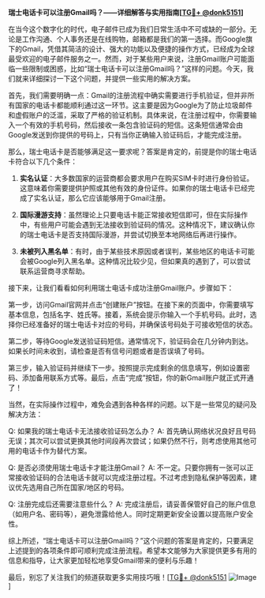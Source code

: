 **瑞士电话卡可以注册Gmail吗？——详细解答与实用指南[[TG💪+ @donk5151](https://t.me/s/donk5151)]**

在当今这个数字化的时代，电子邮件已成为我们日常生活中不可或缺的一部分。无论是工作沟通、个人事务还是在线购物，邮箱都是我们的第一选择。而Google旗下的Gmail，凭借其简洁的设计、强大的功能以及便捷的操作方式，已经成为全球最受欢迎的电子邮件服务之一。然而，对于某些用户来说，注册Gmail账户可能面临一些限制或困惑，比如“瑞士电话卡可以注册Gmail吗？”这样的问题。今天，我们就来详细探讨一下这个问题，并提供一些实用的解决方案。

首先，我们需要明确一点：Gmail的注册流程中确实需要进行手机验证，但并非所有国家的电话卡都能顺利通过这一环节。这主要是因为Google为了防止垃圾邮件和虚假账户的泛滥，采取了严格的验证机制。具体来说，在注册过程中，你需要输入一个有效的手机号码，然后接收一条包含验证码的短信。这条短信通常会由Google发送到你提供的号码上，只有当你正确输入验证码后，才能完成注册。

那么，瑞士电话卡是否能够满足这一要求呢？答案是肯定的，前提是你的瑞士电话卡符合以下几个条件：

1. **实名认证**：大多数国家的运营商都会要求用户在购买SIM卡时进行身份验证。这意味着你需要提供护照或其他有效的身份证件。如果你的瑞士电话卡已经完成了实名认证，那么它应该能够用于Gmail注册。

2. **国际漫游支持**：虽然理论上只要电话卡能正常接收短信即可，但在实际操作中，有些用户可能会遇到无法接收到验证码的情况。这种情况下，建议确认你的瑞士电话卡是否支持国际漫游，并尝试切换至本地网络后再进行操作。

3. **未被列入黑名单**：有时，由于某些技术原因或者误判，某些地区的电话卡可能会被Google列入黑名单。这种情况比较少见，但如果真的遇到了，可以尝试联系运营商寻求帮助。

接下来，让我们看看如何利用瑞士电话卡成功注册Gmail账户。步骤如下：

第一步，访问Gmail官网并点击“创建账户”按钮。在接下来的页面中，你需要填写基本信息，包括名字、姓氏等。接着，系统会提示你输入一个手机号码。此时，选择你已经准备好的瑞士电话卡对应的号码，并确保该号码处于可接收短信的状态。

第二步，等待Google发送验证码短信。通常情况下，验证码会在几分钟内到达。如果长时间未收到，请检查是否有信号问题或者是否误填了号码。

第三步，输入验证码并继续下一步。按照提示完成剩余的信息填写，例如设置密码、添加备用联系方式等。最后，点击“完成”按钮，你的新Gmail账户就正式开通了！

当然，在实际操作过程中，难免会遇到各种各样的问题。以下是一些常见的疑问及解决方法：

Q: 如果我的瑞士电话卡无法接收验证码怎么办？
A: 首先确认网络状况良好且号码无误；其次可以尝试更换其他时间段再次尝试；如果仍然不行，则考虑使用其他可用的电话卡作为替代方案。

Q: 是否必须使用瑞士电话卡才能注册Gmail？
A: 不一定。只要你拥有一张可以正常接收验证码的合法电话卡就可以完成注册过程。不过考虑到隐私保护等因素，建议优先选用自己所在国家/地区的号码。

Q: 注册完成后还需要注意些什么？
A: 完成注册后，请妥善保管好自己的账户信息（如用户名、密码等），避免泄露给他人。同时定期更新安全设置以提高账户安全性。

综上所述，“瑞士电话卡可以注册Gmail吗？”这个问题的答案是肯定的，只要满足上述提到的各项条件即可顺利完成注册流程。希望本文能够为大家提供更多有用的信息和指导，让大家更加轻松地享受Gmail带来的便利与乐趣！

最后，别忘了关注我们的频道获取更多实用技巧哦！[[TG💪+ @donk5151](https://t.me/s/donk5151) ![Image](https://i.postimg.cc/rwNCRYN7/Snipaste-2025-04-30-17-27-05.png)]